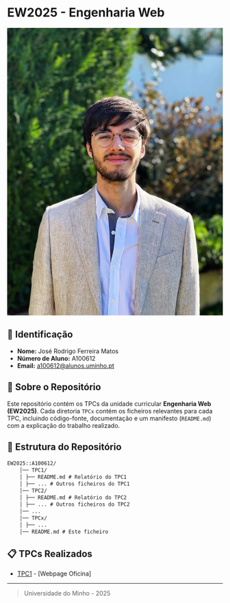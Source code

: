 # EW2025 - Engenharia Web

![Foto](./foto.JPG)

## 📌 Identificação

- **Nome:** José Rodrigo Ferreira Matos
- **Número de Aluno:** A100612
- **Email:** a100612@alunos.uminho.pt

## 📖 Sobre o Repositório

Este repositório contém os TPCs da unidade curricular **Engenharia Web (EW2025)**.
Cada diretoria `TPCx` contém os ficheiros relevantes para cada TPC, incluindo código-fonte, documentação e um manifesto (`README.md`) com a explicação do trabalho realizado.

## 📂 Estrutura do Repositório

```
EW2025::A100612/
    │── TPC1/
    │ ├── README.md # Relatório do TPC1
    │ ├── ... # Outros ficheiros do TPC1
    │── TPC2/
    │ ├── README.md # Relatório do TPC2
    │ ├── ... # Outros ficheiros do TPC2
    │── ...
    │── TPCx/
    │ ├── ...
    │── README.md # Este ficheiro
```

## 📋 TPCs Realizados

- [TPC1](./TPC1/README.md) - [Webpage Oficina]

---

> Universidade do Minho - 2025
